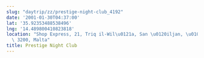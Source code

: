 ```yaml
---
slug: "daytrip/zz/prestige-night-club_4192"
date: '2001-01-30T04:37:00'
lat: '35.92353488538496'
lng: '14.489800410823818'
location: "Shop Express, 21, Triq il-Wil\u0121a, San \u0120iljan, \u010Aentrali, STJ\
  \ 3200, Malta"
title: Prestige Night Club
---
```




